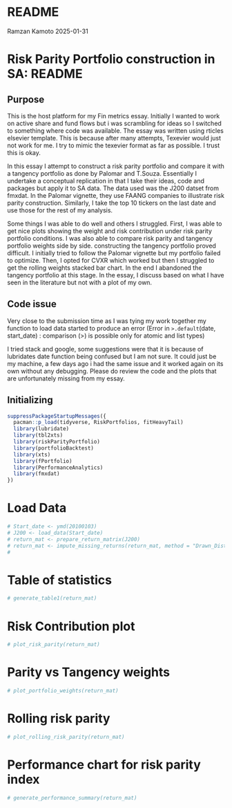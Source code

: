 README
================
Ramzan Kamoto
2025-01-31

# Risk Parity Portfolio construction in SA: README

## Purpose

This is the host platform for my Fin metrics essay. Initially I wanted
to work on active share and fund flows but i was scrambling for ideas so
I switched to something where code was available. The essay was written
using rticles elsevier template. This is because after many attempts,
Texevier would just not work for me. I try to mimic the texevier format
as far as possible. I trust this is okay.

In this essay I attempt to construct a risk parity portfolio and compare
it with a tangency portfolio as done by Palomar and T.Souza. Essentially
I undertake a conceptual replication in that I take their ideas, code
and packages but apply it to SA data. The data used was the J200 datset
from fmxdat. In the Palomar vignette, they use FAANG companies to
illustrate risk parity construction. Similarly, I take the top 10
tickers on the last date and use those for the rest of my analysis.

Some things I was able to do well and others I struggled. First, I was
able to get nice plots showing the weight and risk contribution under
risk parity portfolio conditions. I was also able to compare risk parity
and tangency portfolio weights side by side. constructing the tangency
portfolio proved difficult. I initially tried to follow the Palomar
vignette but my portfolio failed to optimize. Then, I opted for CVXR
which worked but then I struggled to get the rolling weights stacked bar
chart. In the end I abandoned the tangency portfolio at this stage. In
the essay, I discuss based on what I have seen in the literature but not
with a plot of my own.

## Code issue

Very close to the submission time as I was tying my work together my
function to load data started to produce an error (Error in
`>.default`(date, start_date) : comparison (\>) is possible only for
atomic and list types)

I tried stack and google, some suggestions were that it is because of
lubridates date function being confused but I am not sure. It could just
be my machine, a few days ago i had the same issue and it worked again
on its own without any debugging. Please do review the code and the
plots that are unfortunately missing from my essay.

## Initializing

``` r
suppressPackageStartupMessages({
  pacman::p_load(tidyverse, RiskPortfolios, fitHeavyTail)
  library(lubridate)
  library(tbl2xts)
  library(riskParityPortfolio)
  library(portfolioBacktest)
  library(xts)
  library(fPortfolio)
  library(PerformanceAnalytics)
  library(fmxdat)
})
```

# Load Data

``` r
# Start_date <- ymd(20100103)
# J200 <- load_data(Start_date)
# return_mat <- prepare_return_matrix(J200)
# return_mat <- impute_missing_returns(return_mat, method = "Drawn_Distribution_Collective") %>% tbl_xts()
# 
```

# Table of statistics

``` r
# generate_table1(return_mat)
```

# Risk Contribution plot

``` r
# plot_risk_parity(return_mat)
```

# Parity vs Tangency weights

``` r
# plot_portfolio_weights(return_mat)
```

# Rolling risk parity

``` r
# plot_rolling_risk_parity(return_mat)
```

# Performance chart for risk parity index

``` r
# generate_performance_summary(return_mat)
```
